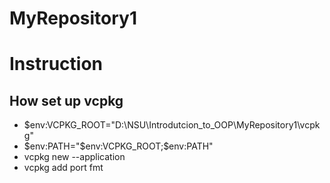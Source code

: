 # MyRepository1

# Instruction

## How set up vcpkg
* $env:VCPKG_ROOT="D:\NSU\Introdutcion_to_OOP\MyRepository1\vcpkg"
* $env:PATH="$env:VCPKG_ROOT;$env:PATH"
* vcpkg new --application
* vcpkg add port fmt
